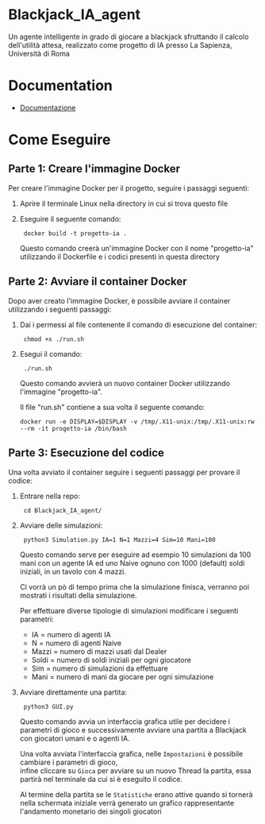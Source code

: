 # Blackjack_IA_agent
Un agente intelligente in grado di giocare a blackjack sfruttando il calcolo dell'utilità attesa, realizzato come progetto di IA presso La Sapienza, Università di Roma

# Documentation

- [Documentazione](documentazione/documentation.md)

# Come Eseguire

## Parte 1: Creare l'immagine Docker

Per creare l'immagine Docker per il progetto, seguire i passaggi seguenti:

1. Aprire il terminale Linux nella directory in cui si trova questo file
2. Eseguire il seguente comando:

        docker build -t progetto-ia .
   
    Questo comando creerà un'immagine Docker con il nome "progetto-ia" utilizzando il Dockerfile e i codici presenti in questa directory

## Parte 2: Avviare il container Docker

Dopo aver creato l'immagine Docker, è possibile avviare il container utilizzando i seguenti passaggi:

1. Dai i permessi al file contenente il comando di esecuzione del container:

        chmod +x ./run.sh

2. Esegui il comando:

        ./run.sh

    Questo comando avvierà un nuovo container Docker utilizzando l'immagine "progetto-ia".

    Il file "run.sh" contiene a sua volta il seguente comando:
   
    `docker run -e DISPLAY=$DISPLAY -v /tmp/.X11-unix:/tmp/.X11-unix:rw --rm -it progetto-ia /bin/bash`

## Parte 3: Esecuzione del codice

Una volta avviato il container seguire i seguenti passaggi per provare il codice:

1. Entrare nella repo:

        cd Blackjack_IA_agent/
    
2. Avviare delle simulazioni:

        python3 Simulation.py IA=1 N=1 Mazzi=4 Sim=10 Mani=100

    Questo comando serve per eseguire ad esempio 10 simulazioni da 100 mani con un agente IA ed uno Naive ognuno con 1000 (default) soldi iniziali, in un tavolo con 4 mazzi.

    Ci vorrà un pò di tempo prima che la simulazione finisca,
    verranno poi mostrati i risultati della simulazione.
   
    Per effettuare diverse tipologie di simulazioni modificare i seguenti parametri:
    - IA = numero di agenti IA
    - N = numero di agenti Naive
    - Mazzi = numero di mazzi usati dal Dealer
    - Soldi = numero di soldi iniziali per ogni giocatore
    - Sim = numero di simulazioni da effettuare
    - Mani = numero di mani da giocare per ogni simulazione
   

3. Avviare direttamente una partita:

        python3 GUI.py

    Questo comando avvia un interfaccia grafica utile per decidere i parametri di gioco e successivamente avviare una partita a Blackjack con giocatori umani e o agenti IA.
    
    Una volta avviata l'interfaccia grafica, nelle `Impostazioni` è possibile cambiare i parametri di gioco,  
    infine cliccare su `Gioca` per avviare su un nuovo Thread la partita, essa partirà nel terminale da cui si è eseguito il codice.

    Al termine della partita se le `Statistiche` erano attive quando si tornerà nella schermata iniziale verrà generato un grafico rappresentante l'andamento monetario dei singoli giocatori 